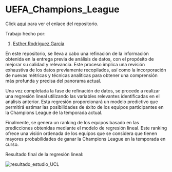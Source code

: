 # UEFA_Champions_League


Click [aquí](https://github.com/ESTHERRODRIGUEZGARCIA/UEFA_Champions_League.git) para ver el enlace del repositorio.

Trabajo hecho por:
1. [Esther Rodríguez García](https://github.com/ESTHERRODRIGUEZGARCIA)

En este repositorio, se lleva a cabo una refinación de la información obtenida en la entrega previa de análisis de datos, con el propósito de mejorar su calidad y relevancia. Este proceso implica una revisión exhaustiva de los datos previamente recopilados, así como la incorporación de nuevas métricas y técnicas analíticas para obtener una comprensión más profunda y precisa del panorama actual.

Una vez completada la fase de refinación de datos, se procede a realizar una regresión lineal utilizando las variables relevantes identificadas en el análisis anterior. Esta regresión proporcionará un modelo predictivo que permitirá estimar las posibilidades de éxito de los equipos participantes en la Champions League de la temporada actual.

Finalmente, se genera un ranking de los equipos basado en las predicciones obtenidas mediante el modelo de regresión lineal. Este ranking ofrece una visión ordenada de los equipos que se considera que tienen mayores probabilidades de ganar la Champions League en la temporada en curso.

Resultado final de la regresión lineal:

![resultado_estudio_UCL](https://github.com/ESTHERRODRIGUEZGARCIA/UEFA_Champions_League/assets/91721860/bede766e-77d1-4d7f-9199-4905026ede01)
